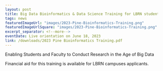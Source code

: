 ```yaml
---
layout: post
title: Big Data Bioinformatics & Data Science Training for LBRN students
tags: news
featuredImageUrl: "images/2023-Pine-Bioinformatics-Training.png"
featuredImageUrlSquare: "images/2023-Pine-Bioinformatics-Training.png"
excerpt_separator: <!--more-->
eventDate: Live orientation on June 18, 2023
link: /downloads/2023 Pine Bioinformatics Training.pdf
---
```

Enabling Students and Faculty to Conduct Research in the Age of Big Data

Financial aid for this training is available for LBRN campuses applicants.